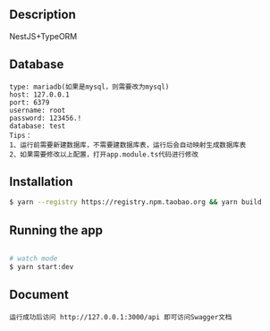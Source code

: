 ## Description

NestJS+TypeORM

## Database

```
type: mariadb(如果是mysql，则需要改为mysql)
host: 127.0.0.1
port: 6379
username: root
password: 123456.!
database: test
Tips：
1、运行前需要新建数据库，不需要建数据库表，运行后会自动映射生成数据库表
2、如果需要修改以上配置，打开app.module.ts代码进行修改
```

## Installation

```bash
$ yarn --registry https://registry.npm.taobao.org && yarn build
```

## Running the app

```bash

# watch mode
$ yarn start:dev

```

## Document

```
运行成功后访问 http://127.0.0.1:3000/api 即可访问Swagger文档
```